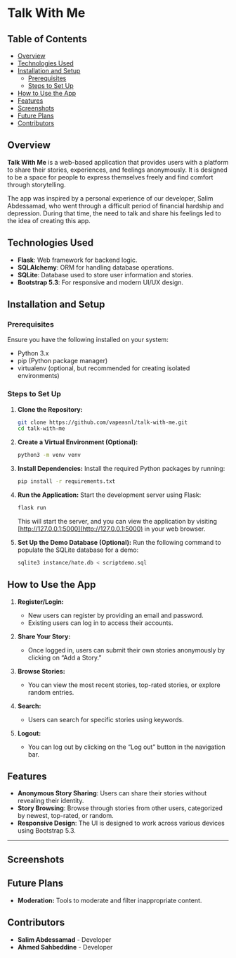 # Talk With Me

## Table of Contents
- [Overview](#overview)
- [Technologies Used](#technologies-used)
- [Installation and Setup](#installation-and-setup)
  - [Prerequisites](#prerequisites)
  - [Steps to Set Up](#steps-to-set-up)
- [How to Use the App](#how-to-use-the-app)
- [Features](#features)
- [Screenshots](#screenshots)
- [Future Plans](#future-plans)
- [Contributors](#contributors)

## Overview
**Talk With Me** is a web-based application that provides users with a platform to share their stories, experiences, and feelings anonymously. It is designed to be a space for people to express themselves freely and find comfort through storytelling.

The app was inspired by a personal experience of our developer, Salim Abdessamad, who went through a difficult period of financial hardship and depression. During that time, the need to talk and share his feelings led to the idea of creating this app.

## Technologies Used
- **Flask**: Web framework for backend logic.
- **SQLAlchemy**: ORM for handling database operations.
- **SQLite**: Database used to store user information and stories.
- **Bootstrap 5.3**: For responsive and modern UI/UX design.

## Installation and Setup

### Prerequisites
Ensure you have the following installed on your system:
- Python 3.x
- pip (Python package manager)
- virtualenv (optional, but recommended for creating isolated environments)

### Steps to Set Up
1. **Clone the Repository:**
   ```bash
   git clone https://github.com/vapeasnl/talk-with-me.git
   cd talk-with-me
   ```

2. **Create a Virtual Environment (Optional):**
   ```bash
   python3 -m venv venv
   ```

3. **Install Dependencies:**
   Install the required Python packages by running:
   ```bash
   pip install -r requirements.txt
   ```

4. **Run the Application:**
   Start the development server using Flask:
   ```bash
   flask run
   ```

   This will start the server, and you can view the application by visiting [http://127.0.0.1:5000](http://127.0.0.1:5000) in your web browser.

5. **Set Up the Demo Database (Optional):**
    Run the following command to populate the SQLite database for a demo:
   ```bash
   sqlite3 instance/hate.db < scriptdemo.sql
   ```



## How to Use the App
1. **Register/Login:**
   - New users can register by providing an email and password.
   - Existing users can log in to access their accounts.

2. **Share Your Story:**
   - Once logged in, users can submit their own stories anonymously by clicking on “Add a Story.”

3. **Browse Stories:**
   - You can view the most recent stories, top-rated stories, or explore random entries.

4. **Search:**
   - Users can search for specific stories using keywords.

5. **Logout:**
   - You can log out by clicking on the “Log out” button in the navigation bar.

## Features
- **Anonymous Story Sharing**: Users can share their stories without revealing their identity.
- **Story Browsing**: Browse through stories from other users, categorized by newest, top-rated, or random.
- **Responsive Design**: The UI is designed to work across various devices using Bootstrap 5.3.

---

## Screenshots


## Future Plans
- **Moderation:** Tools to moderate and filter inappropriate content.

## Contributors
- **Salim Abdessamad** - Developer
- **Ahmed Sahbeddine** - Developer

